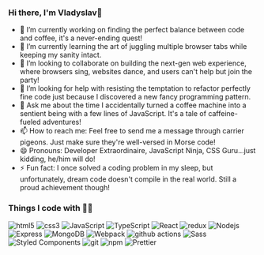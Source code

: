 ### Hi there, I'm Vladyslav👋

- 🔭 I’m currently working on finding the perfect balance between code and coffee, it's a never-ending quest!
- 🌱 I’m currently learning the art of juggling multiple browser tabs while keeping my sanity intact.
- 👯 I’m looking to collaborate on building the next-gen web experience, where browsers sing, websites dance, and users can't help but join the party!
- 🤔 I’m looking for help with resisting the temptation to refactor perfectly fine code just because I discovered a new fancy programming pattern.
- 💬 Ask me about the time I accidentally turned a coffee machine into a sentient being with a few lines of JavaScript. It's a tale of caffeine-fueled adventures!
- 📫 How to reach me: Feel free to send me a message through carrier pigeons. Just make sure they're well-versed in Morse code!
- 😄 Pronouns: Developer Extraordinaire, JavaScript Ninja, CSS Guru...just kidding, he/him will do!
- ⚡ Fun fact: I once solved a coding problem in my sleep, but unfortunately, dream code doesn't compile in the real world. Still a proud achievement though!

### Things I code with 👨‍💻

<p>
  <img alt="html5" src="https://img.shields.io/badge/-HTML5-E34F26?style=flat-square&logo=html5&logoColor=white" />
  <img alt="css3" src="https://img.shields.io/badge/-CSS3-E34F26?style=flat-square&logo=csswizardry&logoColor=white" />
  <img alt="JavaScript" src="https://img.shields.io/badge/-JavaScript-007ACC?style=flat-square&logo=javascript&logoColor=white" />
  <img alt="TypeScript" src="https://img.shields.io/badge/-TypeScript-007ACC?style=flat-square&logo=typescript&logoColor=white" />
  <img alt="React" src="https://img.shields.io/badge/-React-45b8d8?style=flat-square&logo=react&logoColor=white" />
  <img alt="redux" src="https://img.shields.io/badge/-Redux-764ABC?style=flat-square&logo=redux&logoColor=white" />
  <img alt="Nodejs" src="https://img.shields.io/badge/-Nodejs-43853d?style=flat-square&logo=Node.js&logoColor=white" />
  <img alt="Express" src="https://img.shields.io/badge/-Express-yellowgreen?style=flat-square&logo=express&logoColor=white" />
  <img alt="MongoDB" src="https://img.shields.io/badge/-MongoDB-13aa52?style=flat-square&logo=mongodb&logoColor=white" />
  <img alt="Webpack" src="https://img.shields.io/badge/-Webpack-8DD6F9?style=flat-square&logo=webpack&logoColor=white" /> 
  <img alt="github actions" src="https://img.shields.io/badge/-Github_Actions-2088FF?style=flat-square&logo=github-actions&logoColor=white" />
  <img alt="Sass" src="https://img.shields.io/badge/-Sass-CC6699?style=flat-square&logo=sass&logoColor=white" />
  <img alt="Styled Components" src="https://img.shields.io/badge/-Styled_Components-db7092?style=flat-square&logo=styled-components&logoColor=white" />
  <img alt="git" src="https://img.shields.io/badge/-Git-F05032?style=flat-square&logo=git&logoColor=white" />
  <img alt="npm" src="https://img.shields.io/badge/-NPM-CB3837?style=flat-square&logo=npm&logoColor=white" />
  <img alt="Prettier" src="https://img.shields.io/badge/-Prettier-F7B93E?style=flat-square&logo=prettier&logoColor=white" />
</p>
